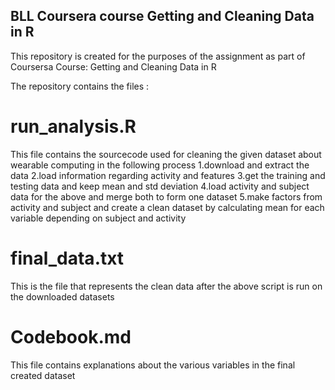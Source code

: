 ## BLL Coursera course Getting and Cleaning Data in R
This repository is created for the purposes of the assignment as part of Coursersa Course: Getting and Cleaning Data in R

The repository contains the files :
# run_analysis.R
This file contains the sourcecode used for cleaning the given dataset about wearable computing in the following process
1.download and extract the data 
2.load information regarding activity and features
3.get the training and testing data and keep mean and std deviation
4.load activity and subject data for the above and merge both to form one dataset
5.make factors from activity and subject and create a clean dataset by calculating mean for each variable depending on subject and activity

# final_data.txt
This is the file that represents the clean data after the above script is run on the downloaded datasets

# Codebook.md
This file contains explanations about the various variables in the final created dataset

